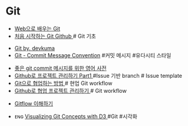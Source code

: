 # Git
+ <a href="https://learngitbranching.js.org/index.html?demo"> Web으로 배우는 Git </a>
+ <a href="https://github.com/ossdevforum/git-starter"> 처음 시작하는 Git Github </a> # Git 기초
- [Git by. devkuma](http://www.devkuma.com/books/12)
- [Git - Commit Message Convention](htts://walbatrossw.github.io/git/2019/03/10/git-commit-message-convention.html)  #커밋 메시지 #유다시티 스타일
+ <a href="https://blog.ull.im/engineering/2019/03/10/logs-on-git.html">좋은 git commit 메시지를 위한 영어 사전</a>
+ <a href="https://cheese10yun.github.io/github-proejct/"> Github로 프로젝트 관리하기 Part1 </a> #Issue 기반 branch # Issue template
+ <a href="https://ryan-han.com/post/etc/gitflow/"> Git으로 협업하는 방법 </a> # 현업 Git workflow
+ <a href="https://velog.io/@hidaehyunlee/Github로-협업하기"> Github로 협업 프로젝트 관리하기 </a> # Git workflow
- [Gitflow 이해하기](https://www.stomx.net/entry/GitHub-Flow-이해하기-번역)
+ ᴇɴɢ <a href="https://learngitbranching.js.org/index.html?demo"> Visualizing Git Concepts with D3 </a> #Git #시각화
